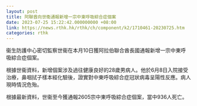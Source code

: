 ```yaml
---
layout: post
title: 阿聯酋向世衞通報新增一宗中東呼吸綜合症個案
date: 2023-07-25 15:22:42.000000000 +08:00
link: https://news.rthk.hk/rthk/ch/component/k2/1710461-20230725.htm
categories: rthk
---
```


衞生防護中心密切監察世衞在本月10日獲阿拉伯聯合酋長國通報新增一宗中東呼吸綜合症個案。

根據世衞資料，新增個案涉及過往健康良好的28歲男病人。他於6月8日入院接受治療，鼻咽拭子樣本經化驗後，證實對中東呼吸綜合症冠狀病毒呈陽性反應。病人現時情況危殆。

根據最新資料，世衞至今獲通報2605宗中東呼吸綜合症個案，當中936人死亡。
